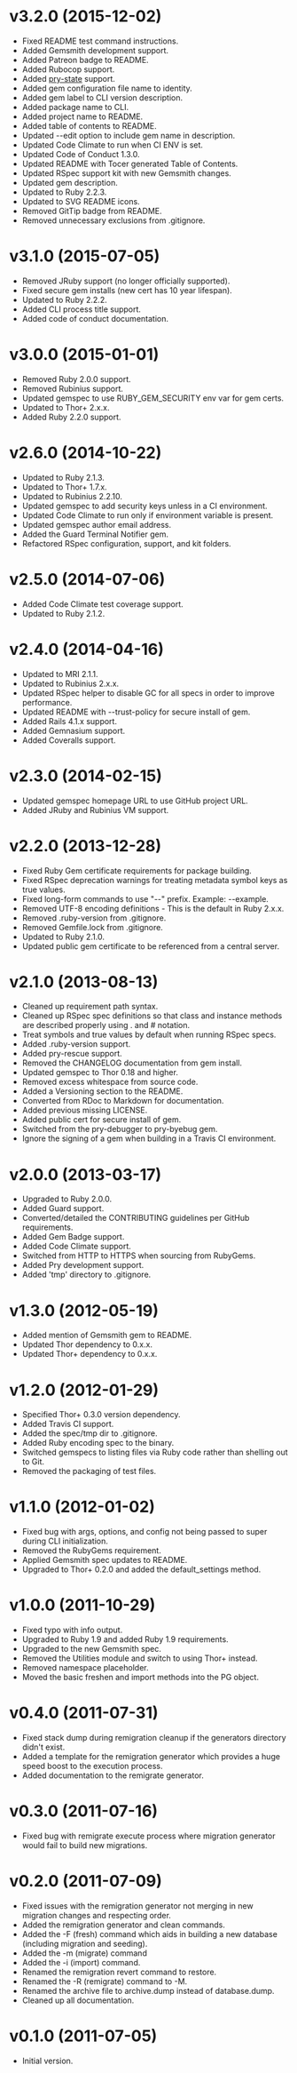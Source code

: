 # v3.2.0 (2015-12-02)

- Fixed README test command instructions.
- Added Gemsmith development support.
- Added Patreon badge to README.
- Added Rubocop support.
- Added [pry-state](https://github.com/SudhagarS/pry-state) support.
- Added gem configuration file name to identity.
- Added gem label to CLI version description.
- Added package name to CLI.
- Added project name to README.
- Added table of contents to README.
- Updated --edit option to include gem name in description.
- Updated Code Climate to run when CI ENV is set.
- Updated Code of Conduct 1.3.0.
- Updated README with Tocer generated Table of Contents.
- Updated RSpec support kit with new Gemsmith changes.
- Updated gem description.
- Updated to Ruby 2.2.3.
- Updated to SVG README icons.
- Removed GitTip badge from README.
- Removed unnecessary exclusions from .gitignore.

# v3.1.0 (2015-07-05)

- Removed JRuby support (no longer officially supported).
- Fixed secure gem installs (new cert has 10 year lifespan).
- Updated to Ruby 2.2.2.
- Added CLI process title support.
- Added code of conduct documentation.

# v3.0.0 (2015-01-01)

- Removed Ruby 2.0.0 support.
- Removed Rubinius support.
- Updated gemspec to use RUBY_GEM_SECURITY env var for gem certs.
- Updated to Thor+ 2.x.x.
- Added Ruby 2.2.0 support.

# v2.6.0 (2014-10-22)

- Updated to Ruby 2.1.3.
- Updated to Thor+ 1.7.x.
- Updated to Rubinius 2.2.10.
- Updated gemspec to add security keys unless in a CI environment.
- Updated Code Climate to run only if environment variable is present.
- Updated gemspec author email address.
- Added the Guard Terminal Notifier gem.
- Refactored RSpec configuration, support, and kit folders.

# v2.5.0 (2014-07-06)

- Added Code Climate test coverage support.
- Updated to Ruby 2.1.2.

# v2.4.0 (2014-04-16)

- Updated to MRI 2.1.1.
- Updated to Rubinius 2.x.x.
- Updated RSpec helper to disable GC for all specs in order to improve performance.
- Updated README with --trust-policy for secure install of gem.
- Added Rails 4.1.x support.
- Added Gemnasium support.
- Added Coveralls support.

# v2.3.0 (2014-02-15)

- Updated gemspec homepage URL to use GitHub project URL.
- Added JRuby and Rubinius VM support.

# v2.2.0 (2013-12-28)

- Fixed Ruby Gem certificate requirements for package building.
- Fixed RSpec deprecation warnings for treating metadata symbol keys as true values.
- Fixed long-form commands to use "--" prefix. Example: --example.
- Removed UTF-8 encoding definitions - This is the default in Ruby 2.x.x.
- Removed .ruby-version from .gitignore.
- Removed Gemfile.lock from .gitignore.
- Updated to Ruby 2.1.0.
- Updated public gem certificate to be referenced from a central server.

# v2.1.0 (2013-08-13)

- Cleaned up requirement path syntax.
- Cleaned up RSpec spec definitions so that class and instance methods are described properly using . and # notation.
- Treat symbols and true values by default when running RSpec specs.
- Added .ruby-version support.
- Added pry-rescue support.
- Removed the CHANGELOG documentation from gem install.
- Updated gemspec to Thor 0.18 and higher.
- Removed excess whitespace from source code.
- Added a Versioning section to the README.
- Converted from RDoc to Markdown for documentation.
- Added previous missing LICENSE.
- Added public cert for secure install of gem.
- Switched from the pry-debugger to pry-byebug gem.
- Ignore the signing of a gem when building in a Travis CI environment.

# v2.0.0 (2013-03-17)

- Upgraded to Ruby 2.0.0.
- Added Guard support.
- Converted/detailed the CONTRIBUTING guidelines per GitHub requirements.
- Added Gem Badge support.
- Added Code Climate support.
- Switched from HTTP to HTTPS when sourcing from RubyGems.
- Added Pry development support.
- Added 'tmp' directory to .gitignore.

# v1.3.0 (2012-05-19)

- Added mention of Gemsmith gem to README.
- Updated Thor dependency to 0.x.x.
- Updated Thor+ dependency to 0.x.x.

# v1.2.0 (2012-01-29)

- Specified Thor+ 0.3.0 version dependency.
- Added Travis CI support.
- Added the spec/tmp dir to .gitignore.
- Added Ruby encoding spec to the binary.
- Switched gemspecs to listing files via Ruby code rather than shelling out to Git.
- Removed the packaging of test files.

# v1.1.0 (2012-01-02)

- Fixed bug with args, options, and config not being passed to super during CLI initialization.
- Removed the RubyGems requirement.
- Applied Gemsmith spec updates to README.
- Upgraded to Thor+ 0.2.0 and added the default_settings method.

# v1.0.0 (2011-10-29)

- Fixed typo with info output.
- Upgraded to Ruby 1.9 and added Ruby 1.9 requirements.
- Upgraded to the new Gemsmith spec.
- Removed the Utilities module and switch to using Thor+ instead.
- Removed namespace placeholder.
- Moved the basic freshen and import methods into the PG object.

# v0.4.0 (2011-07-31)

- Fixed stack dump during remigration cleanup if the generators directory didn't exist.
- Added a template for the remigration generator which provides a huge speed boost to the execution process.
- Added documentation to the remigrate generator.

# v0.3.0 (2011-07-16)

- Fixed bug with remigrate execute process where migration generator would fail to build new migrations.

# v0.2.0 (2011-07-09)

- Fixed issues with the remigration generator not merging in new migration changes and respecting order.
- Added the remigration generator and clean commands.
- Added the -F (fresh) command which aids in building a new database (including migration and seeding).
- Added the -m (migrate) command
- Added the -i (import) command.
- Renamed the remigration revert command to restore.
- Renamed the -R (remigrate) command to -M.
- Renamed the archive file to archive.dump instead of database.dump.
- Cleaned up all documentation.

# v0.1.0 (2011-07-05)

- Initial version.
